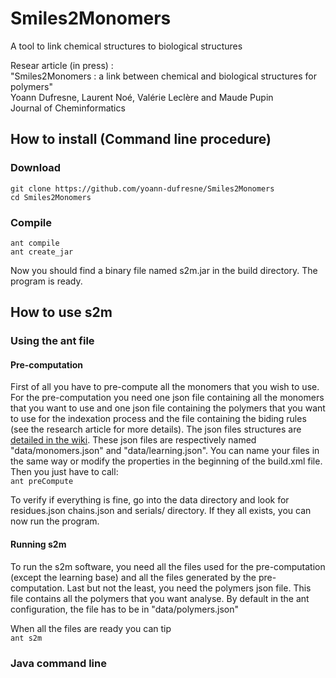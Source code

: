 # Smiles2Monomers
A tool to link chemical structures to biological structures

Resear article (in press) :  
"Smiles2Monomers : a link between chemical and biological structures for polymers"  
Yoann Dufresne, Laurent Noé, Valérie Leclère and Maude Pupin  
Journal of Cheminformatics

## How to install (Command line procedure)

### Download
`git clone https://github.com/yoann-dufresne/Smiles2Monomers`  
`cd Smiles2Monomers`

### Compile
`ant compile`  
`ant create_jar`

Now you should find a binary file named s2m.jar in the build directory. The program is ready.

## How to use s2m

### Using the ant file

#### Pre-computation
First of all you have to pre-compute all the monomers that you wish to use.  
For the pre-computation you need one json file containing all the monomers that you want to use and one json file containing the polymers that you want to use for the indexation process and the file containing the biding rules (see the research article for more details). The json files structures are [detailed in the wiki](https://github.com/yoann-dufresne/Smiles2Monomers/wiki/Json-formats). These json files are respectively named "data/monomers.json" and "data/learning.json". You can name your files in the same way or modify the properties in the beginning of the build.xml file.  
Then you just have to call:  
`ant preCompute`

To verify if everything is fine, go into the data directory and look for residues.json chains.json and serials/ directory. If they all exists, you can now run the program.

#### Running s2m
To run the s2m software, you need all the files used for the pre-computation (except the learning base) and all the files generated by the pre-computation. Last but not the least, you need the polymers json file. This file contains all the polymers that you want analyse. By default in the ant configuration, the file has to be in "data/polymers.json"

When all the files are ready you can tip  
`ant s2m`

### Java command line
